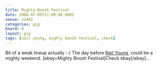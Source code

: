 ```yaml
---
title: Mighty Boosh Festival
date: 2008-07-05T11:00:00.000Z
venue: v2482
categories: gig
board: 8
layout: gig
tags: [neil young, mighty boosh festival, check]
---
```

Bit of a weak lineup actually :-( The day before <a href="http://www.ticketmaster.co.uk/artist/963952">Neil Young</a>, could be a mighty weekend. [ebay=Mighty Boosh Festival]Check ebay[/ebay]...